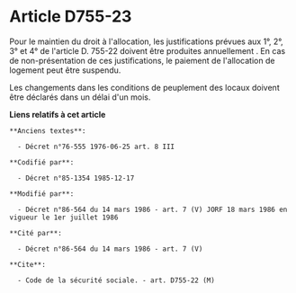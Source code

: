 # Article D755-23

Pour le maintien du droit à l'allocation, les justifications prévues aux 1°, 2°, 3° et 4° de l'article D. 755-22 doivent être
produites annuellement   . En cas de non-présentation de ces justifications, le paiement de l'allocation de logement peut
être suspendu. 

Les changements dans les conditions de peuplement des locaux doivent être déclarés dans un délai d'un mois.

**Liens relatifs à cet article**

	**Anciens textes**:

	  - Décret n°76-555 1976-06-25 art. 8 III

	**Codifié par**:

	  - Décret n°85-1354 1985-12-17

	**Modifié par**:

	  - Décret n°86-564 du 14 mars 1986 - art. 7 (V) JORF 18 mars 1986 en vigueur le 1er juillet 1986

	**Cité par**:

	  - Décret n°86-564 du 14 mars 1986 - art. 7 (V)

	**Cite**:

	  - Code de la sécurité sociale. - art. D755-22 (M)
